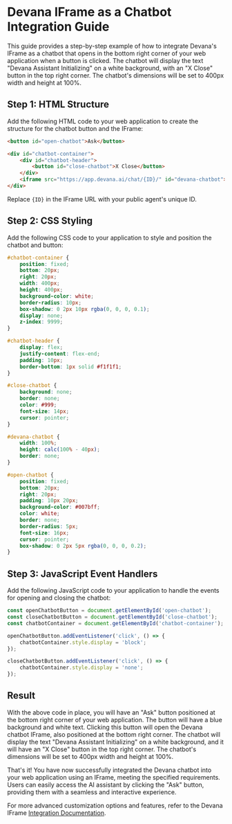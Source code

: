 # Devana IFrame as a Chatbot Integration Guide

This guide provides a step-by-step example of how to integrate Devana's IFrame as a chatbot that opens in the bottom right corner of your web application when a button is clicked. The chatbot will display the text "Devana Assistant Initializing" on a white background, with an "X Close" button in the top right corner. The chatbot's dimensions will be set to 400px width and height at 100%.

## Step 1: HTML Structure

Add the following HTML code to your web application to create the structure for the chatbot button and the IFrame:

```html
<button id="open-chatbot">Ask</button>

<div id="chatbot-container">
    <div id="chatbot-header">
        <button id="close-chatbot">X Close</button>
    </div>
    <iframe src="https://app.devana.ai/chat/{ID}/" id="devana-chatbot"></iframe>
</div>
```

Replace `{ID}` in the IFrame URL with your public agent's unique ID.

## Step 2: CSS Styling

Add the following CSS code to your application to style and position the chatbot and button:

```css
#chatbot-container {
    position: fixed;
    bottom: 20px;
    right: 20px;
    width: 400px;
    height: 400px;
    background-color: white;
    border-radius: 10px;
    box-shadow: 0 2px 10px rgba(0, 0, 0, 0.1);
    display: none;
    z-index: 9999;
}

#chatbot-header {
    display: flex;
    justify-content: flex-end;
    padding: 10px;
    border-bottom: 1px solid #f1f1f1;
}

#close-chatbot {
    background: none;
    border: none;
    color: #999;
    font-size: 14px;
    cursor: pointer;
}

#devana-chatbot {
    width: 100%;
    height: calc(100% - 40px);
    border: none;
}

#open-chatbot {
    position: fixed;
    bottom: 20px;
    right: 20px;
    padding: 10px 20px;
    background-color: #007bff;
    color: white;
    border: none;
    border-radius: 5px;
    font-size: 16px;
    cursor: pointer;
    box-shadow: 0 2px 5px rgba(0, 0, 0, 0.2);
}
```

## Step 3: JavaScript Event Handlers

Add the following JavaScript code to your application to handle the events for opening and closing the chatbot:

```javascript
const openChatbotButton = document.getElementById('open-chatbot');
const closeChatbotButton = document.getElementById('close-chatbot');
const chatbotContainer = document.getElementById('chatbot-container');

openChatbotButton.addEventListener('click', () => {
    chatbotContainer.style.display = 'block';
});

closeChatbotButton.addEventListener('click', () => {
    chatbotContainer.style.display = 'none';
});
```

## Result

With the above code in place, you will have an "Ask" button positioned at the bottom right corner of your web application. The button will have a blue background and white text. Clicking this button will open the Devana chatbot IFrame, also positioned at the bottom right corner. The chatbot will display the text "Devana Assistant Initializing" on a white background, and it will have an "X Close" button in the top right corner. The chatbot's dimensions will be set to 400px width and height at 100%.

That's it! You have now successfully integrated the Devana chatbot into your web application using an IFrame, meeting the specified requirements. Users can easily access the AI assistant by clicking the "Ask" button, providing them with a seamless and interactive experience.

For more advanced customization options and features, refer to the Devana IFrame [Integration Documentation](./iframe.md).


